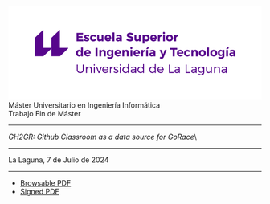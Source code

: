 ![image](images/escuela-ingenieria-tecnologia-original.png)\
Máster Universitario en Ingeniería Informática\
Trabajo Fin de Máster

------------------------------------------------------------------------


*GH2GR: Github Classroom as a data source for GoRace*\

------------------------------------------------------------------------

La Laguna, 7 de Julio de 2024

------------------------------------------------------------------------

- [Browsable PDF ](https://github.com/gh-cli-for-education/TFM-GH2GR-Claudio-Nestor-Yanes-Mesa/blob/memorias/TFM_GH2GR_Claudio_Nestor_Yanes_Mesa-navegable.pdf)
- [Signed PDF](https://github.com/gh-cli-for-education/TFM-GH2GR-Claudio-Nestor-Yanes-Mesa/blob/memorias/TFM_GH2GR_Claudio_Nestor_Yanes_Mesa%20_firmado.pdf)